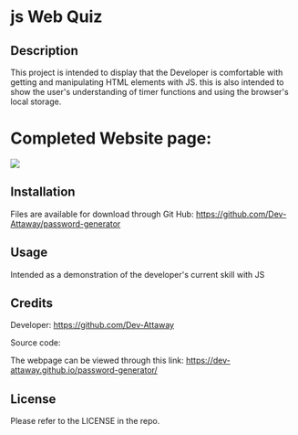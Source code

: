# js Web Quiz

## Description
This project is intended to display that the Developer is comfortable with getting and manipulating HTML elements with JS.
this is also intended to show the user's understanding of timer functions and using the browser's local storage.

# Completed Website page:
![](./Assets/03-javascript-homework-demo.png)

## Installation

Files are available for download through Git Hub:
https://github.com/Dev-Attaway/password-generator

## Usage

Intended as a demonstration of the developer's current skill with JS

## Credits

Developer:
https://github.com/Dev-Attaway

Source code:


The webpage can be viewed through this link:
https://dev-attaway.github.io/password-generator/

## License

Please refer to the LICENSE in the repo.
